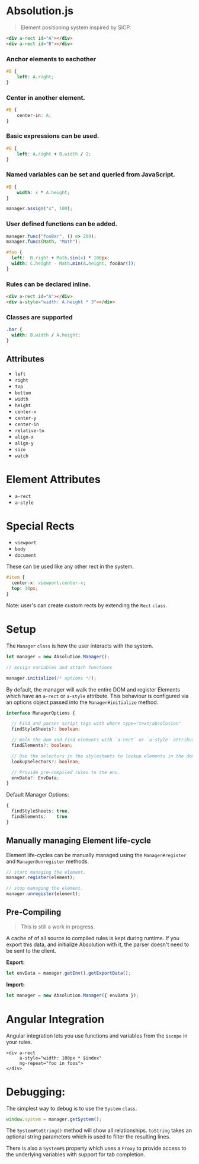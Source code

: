 # Absolution.js

> Element positioning system inspired by SICP.


``` html
<div a-rect id="A"></div>
<div a-rect id="B"></div>
```

### Anchor elements to eachother

``` css
#B {
	left: A.right;
}
```

### Center in another element.

``` css
#B {
	center-in: A;	
}
```

### Basic expressions can be used.

``` css
#B {
	left: A.right + B.width / 2;
}
```

### Named variables can be set and queried from JavaScript.

``` css
#B {
	width: x * A.height;
}
```

``` js
manager.assign("x", 100);
```

### User defined functions can be added.

``` js
manager.func("fooBar", () => 200);
manager.funcs(Math, "Math");
```

``` css
#foo {
  left:  B.right + Math.sin(x) * 100px;
  width: C.height - Math.min(A.height, fooBar());
}
```

### Rules can be declared inline.

``` html
<div a-rect id="A"></div>
<div a-style="width: A.height * 3"></div>
```

### Classes are supported

``` css
.bar {
  width: B.width / A.height;
}
```

## Attributes 

* `left`
* `right`
* `top`
* `bottom`
* `width`
* `height`
* `center-x`
* `center-y`
* `center-in`
* `relative-to`
* `align-x`
* `align-y`
* `size`
* `watch`

# Element Attributes

* `a-rect`
* `a-style`

# Special Rects

* `viewport`
* `body`
* `document`

These can be used like any other rect in the system.

``` css
#item {
  center-x: viewport.center-x;
  top: 10px;
}
```

Note: user's can create custom rects by extending the `Rect` `class`.

# Setup

The `Manager` `class` is how the user interacts with the system.

``` ts
let manager = new Absolution.Manager();

// assign variables and attach functions

manager.initialize(/* options */);
```

By default, the manager will walk the entire DOM and register Elements which have an 
`a-rect` or `a-style` attribute.  This behaviour is configured via an options object passed 
into the `Manager#initialize` method.

``` ts
interface ManagerOptions {

  // Find and parser script tags with where type="text/absolution"
  findStyleSheets?: boolean;

  // Walk the dom and find elements with `a-rect` or `a-style` attributes.
  findElements?: boolean;

  // Use the selectors in the stylesheets to lookup elements in the dom.
  lookupSelectors?: boolean;

  // Provide pre-compiled rules to the env.
  envData?: EnvData;
}
```

Default Manager Options:

``` ts
{
  findStyleSheets: true,
  findElements:    true
}
```

## Manually managing Element life-cycle

Element life-cycles can be manually managed using the `Manager#register` and `Manager@unregister` methods.

``` ts
// start managing the element.
manager.register(element);

// stop managing the element.
manager.unregister(element);
```

## Pre-Compiling

> This is still a work in progress.

A cache of of all source to compiled rules is kept during runtime. If you export this
data, and initialize Absolution with it, the parser doesn't need to be sent
to the client.

**Export:**
``` ts
let envData = manager.getEnv().getExportData();
```

**Import:**
``` ts
let manager = new Absolution.Manager({ envData });
```


# Angular Integration

Angular integration lets you use functions and variables from the `$scope` in your rules.

```
<div a-rect
     a-style="width: 100px * $index"
     ng-repeat="foo in foos">
</div>
```

# Debugging:

The simplest way to debug is to use the `System` `class`.

``` ts
window.system = manager.getSystem();
```

The `System#toString()` method will show all relationships. `toString` takes an
optional string parameters which is used to filter the resulting lines.


There is also a `System#$` property which uses a `Proxy` to provide access to
the underlying variables with support for tab completion.
